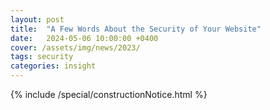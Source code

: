 ```yaml
---
layout: post
title:  "A Few Words About the Security of Your Website"
date:   2024-05-06 10:00:00 +0400
cover: /assets/img/news/2023/
tags: security
categories: insight
---
```


{% include /special/constructionNotice.html %}
